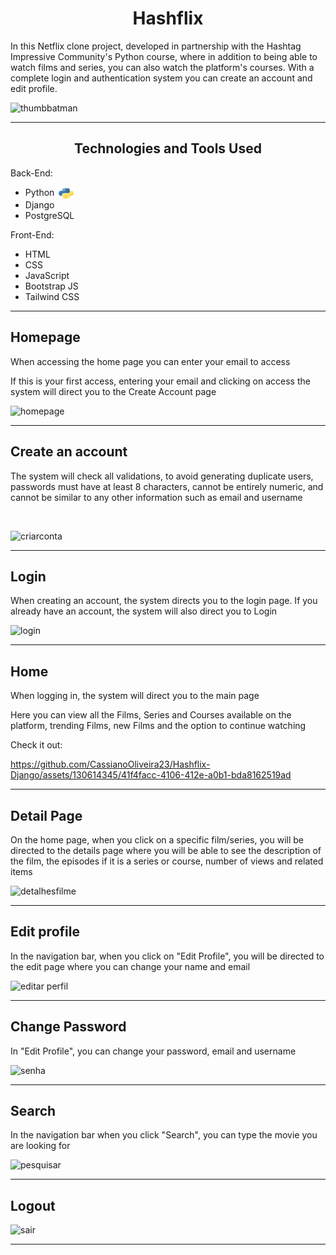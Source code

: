 <h1 align="center">Hashflix</h1>

<p>In this Netflix clone project, developed in partnership with the Hashtag Impressive Community's Python course, where in addition to being able to watch films and series, you can also watch the platform's courses. With a complete login and authentication system you can create an account and edit profile.</p>

![thumbbatman](https://github.com/CassianoOliveira23/Hashflix-Django/assets/130614345/4541bab1-d12e-458e-ae39-9ce6c2a6716f)

---

<h2 align="center">Technologies and Tools Used</h2>

Back-End:
  - Python <img align="center" height="20" width="30" alt="js-icon"  src="https://raw.githubusercontent.com/devicons/devicon/master/icons/python/python-original.svg">
  - Django
  - PostgreSQL

 Front-End:
  - HTML
  - CSS
  - JavaScript
  - Bootstrap JS
  - Tailwind CSS

---

<h2>Homepage</h2>

<p>When accessing the home page you can enter your email to access</p>
<p>If this is your first access, entering your email and clicking on access the system will direct you to the Create Account page</p>

![homepage](https://github.com/CassianoOliveira23/Hashflix-Django/assets/130614345/076acaaf-88b3-40cc-b1ca-17b30c5d43d1)


---

<h2>
<h2>Create an account</h2>

<p>The system will check all validations, to avoid generating duplicate users, passwords must have at least 8 characters, cannot be entirely numeric, and cannot be similar to any other information such as email and username</p>
<br>

![criarconta](https://github.com/CassianoOliveira23/Hashflix-Django/assets/130614345/3c979dcc-f535-49e6-af73-e974b90d321a)

---

<h2>Login</h2>

<p>When creating an account, the system directs you to the login page. If you already have an account, the system will also direct you to Login</p>

![login](https://github.com/CassianoOliveira23/Hashflix-Django/assets/130614345/6a33080f-0c59-45da-bb90-431c975b2151)

---

<h2>Home</h2>

<p>When logging in, the system will direct you to the main page</p>
<p>Here you can view all the Films, Series and Courses available on the platform, trending Films, new Films and the option to continue watching</p>

<p>Check it out:</p>

https://github.com/CassianoOliveira23/Hashflix-Django/assets/130614345/41f4facc-4106-412e-a0b1-bda8162519ad


---

<h2>Detail Page</h2>

<p>On the home page, when you click on a specific film/series, you will be directed to the details page where you will be able to see the description of the film, the episodes if it is a series or course, number of views and related items</p>

![detalhesfilme](https://github.com/CassianoOliveira23/Hashflix-Django/assets/130614345/73d4e3fb-217c-41f0-b801-af145b6eaae9)

---

<h2>Edit profile</h2>

<p>In the navigation bar, when you click on "Edit Profile", you will be directed to the edit page where you can change your name and email</p>

![editar perfil](https://github.com/CassianoOliveira23/Hashflix-Django/assets/130614345/b1aa08b1-5e07-40ba-9073-22d662edd0ab)

---

<h2>Change Password</h2>

<p>In "Edit Profile", you can change your password, email and username</p>

![senha](https://github.com/CassianoOliveira23/Hashflix-Django/assets/130614345/38d44fc9-efa8-4f9e-af82-4daf95caa436)

---

<h2>Search</h2>
<p>In the navigation bar when you click "Search", you can type the movie you are looking for</p>

![pesquisar](https://github.com/CassianoOliveira23/Hashflix-Django/assets/130614345/a22f1fb4-5815-47c1-aa5e-529a3e1f7efc)

---

<h2>Logout</h2>

![sair](https://github.com/CassianoOliveira23/Hashflix-Django/assets/130614345/ec38fa70-5675-4faa-b17b-af0bb3c1c575)

---
